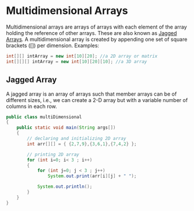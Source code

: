 # Multidimensional Arrays

Multidimensional arrays are arrays of arrays with each element of the array holding the reference of other arrays. 
These are also known as <a href = "https://www.geeksforgeeks.org/jagged-array-in-java/">Jagged Arrays</a>. A multidimensional array is created by appending one set of square brackets ([]) per dimension. 
Examples: 
```java 
int[][] intArray = new int[10][20]; //a 2D array or matrix
int[][][] intArray = new int[10][20][10]; //a 3D array
```
## Jagged Array

A jagged array is an array of arrays such that member arrays can be of different sizes, 
i.e., we can create a 2-D array but with a variable number of columns in each row. 

```java
public class multiDimensional
{
	public static void main(String args[])
	{
		// declaring and initializing 2D array
		int arr[][] = { {2,7,9},{3,6,1},{7,4,2} };

		// printing 2D array
		for (int i=0; i< 3 ; i++)
		{
			for (int j=0; j < 3 ; j++)
				System.out.print(arr[i][j] + " ");

			System.out.println();
		}
	}
}
```

